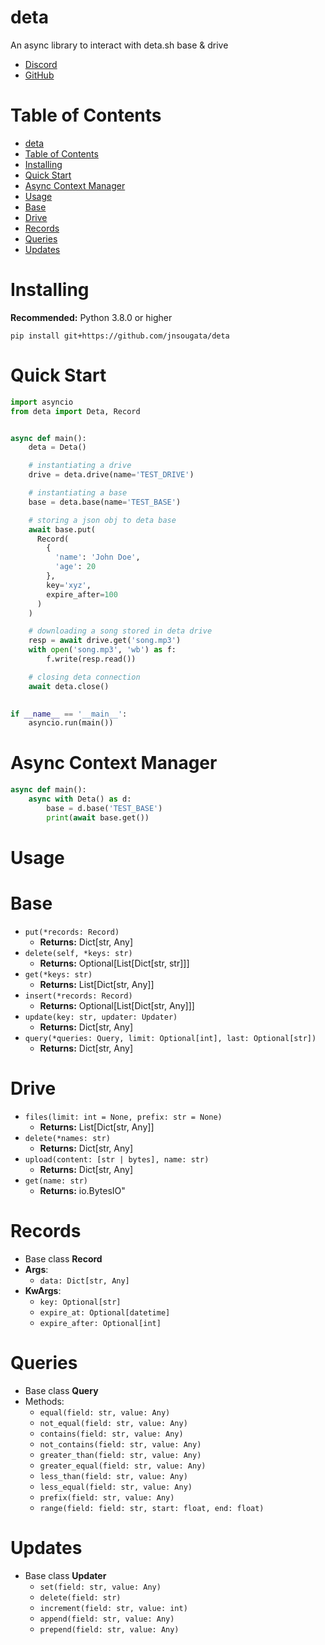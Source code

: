 # deta

An async library to interact with deta.sh base & drive

- [Discord](https://discord.gg/bh99VTt9dH)
- [GitHub](https://github.com/jnsougata)

# Table of Contents
- [deta](#deta)
- [Table of Contents](#table-of-contents)
- [Installing](#installing)
- [Quick Start](#quick-start)
- [Async Context Manager](#async-context-manager)
- [Usage](#usage)
- [Base](#base)
- [Drive](#drive)
- [Records](#records)
- [Queries](#queries)
- [Updates](#updates)

# Installing

**Recommended:** Python 3.8.0 or higher

```shell
pip install git+https://github.com/jnsougata/deta
```

# Quick Start

```python
import asyncio
from deta import Deta, Record


async def main():
    deta = Deta()

    # instantiating a drive
    drive = deta.drive(name='TEST_DRIVE')

    # instantiating a base
    base = deta.base(name='TEST_BASE')

    # storing a json obj to deta base
    await base.put(
      Record(
        {
          'name': 'John Doe', 
          'age': 20
        }, 
        key='xyz', 
        expire_after=100
      )
    )

    # downloading a song stored in deta drive
    resp = await drive.get('song.mp3')
    with open('song.mp3', 'wb') as f:
        f.write(resp.read())

    # closing deta connection
    await deta.close()

    
if __name__ == '__main__':
    asyncio.run(main())
```

# Async Context Manager
```python
async def main():
    async with Deta() as d:
        base = d.base('TEST_BASE')
        print(await base.get())
```

# Usage

# Base
- `put(*records: Record)` 
  - **Returns:** Dict[str, Any]
- `delete(self, *keys: str)` 
  - **Returns:** Optional[List[Dict[str, str]]]
- `get(*keys: str)`
  - **Returns:** List[Dict[str, Any]]
- `insert(*records: Record)`
  - **Returns:** Optional[List[Dict[str, Any]]]
- `update(key: str, updater: Updater)`
  - **Returns:** Dict[str, Any]
- `query(*queries: Query, limit: Optional[int], last: Optional[str])`
  - **Returns:** Dict[str, Any]

# Drive
- `files(limit: int = None, prefix: str = None)`
  - **Returns:** List[Dict[str, Any]]
- `delete(*names: str)`
  - **Returns:** Dict[str, Any]
- `upload(content: [str | bytes], name: str)` 
  - **Returns:** Dict[str, Any]
- `get(name: str)`
  - **Returns:** io.BytesIO"

# Records
- Base class **Record** 
- **Args**:
  - `data: Dict[str, Any]`
- **KwArgs**:
  - `key: Optional[str]`
  - `expire_at: Optional[datetime]`
  - `expire_after: Optional[int]`

# Queries
- Base class **Query**
- Methods:
  - `equal(field: str, value: Any)`
  - `not_equal(field: str, value: Any)`
  - `contains(field: str, value: Any)`
  - `not_contains(field: str, value: Any)`
  - `greater_than(field: str, value: Any)`
  - `greater_equal(field: str, value: Any)`
  - `less_than(field: str, value: Any)`
  - `less_equal(field: str, value: Any)`
  - `prefix(field: str, value: Any)`
  - `range(field: field: str, start: float, end: float)`

# Updates
- Base class **Updater**
  - `set(field: str, value: Any)`
  - `delete(field: str)`
  - `increment(field: str, value: int)`
  - `append(field: str, value: Any)`
  - `prepend(field: str, value: Any)`
